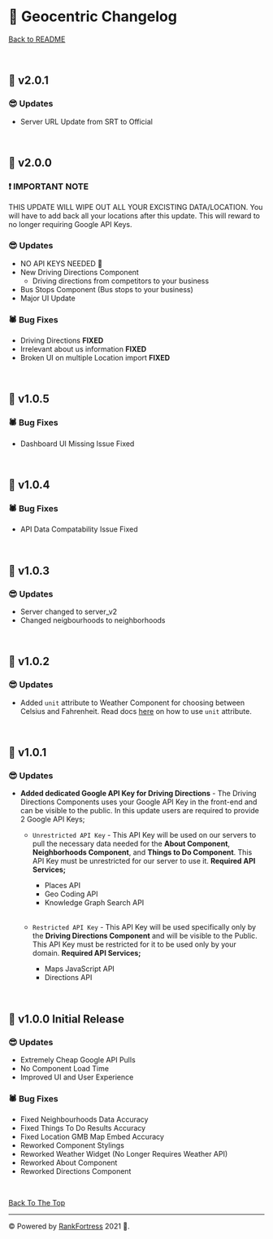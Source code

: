 # 🚩 Geocentric Changelog

[Back to README](https://github.com/francis150/geocentric#-geocentric-wp-plugin)

<p>&nbsp;</p>

## 🎯 v2.0.1

### 😎 **Updates**
- Server URL Update from SRT to Official

<p>&nbsp;</p>

## 🎯 v2.0.0

### ❗ **IMPORTANT NOTE**
THIS UPDATE WILL WIPE OUT ALL YOUR EXCISTING DATA/LOCATION. You will have to add back all your locations after this update. This will reward to no longer requiring Google API Keys.

### 😎 **Updates**
- NO API KEYS NEEDED 🤯
- New Driving Directions Component
    - Driving directions from competitors to your business
- Bus Stops Component (Bus stops to your business)
- Major UI Update

### 🕷 **Bug Fixes**
- Driving Directions **FIXED**
- Irrelevant about us information **FIXED**
- Broken UI on multiple Location import **FIXED**

<p>&nbsp;</p>

## 🎯 v1.0.5

### 🕷 **Bug Fixes**

- Dashboard UI Missing Issue Fixed

<p>&nbsp;</p>

## 🎯 v1.0.4

### 🕷 **Bug Fixes**

- API Data Compatability Issue Fixed

<p>&nbsp;</p>

## 🎯 v1.0.3

### 😎 **Updates**

- Server changed to server_v2
- Changed neigbourhoods to neighborhoods

<p>&nbsp;</p>

## 🎯 v1.0.2

### 😎 **Updates**

- Added `unit` attribute to Weather Component for choosing between Celsius and Fahrenheit. Read docs [here](https://github.com/francis150/geocentric#:~:text=unit%20%2D%20(optional)%20Use%20C%20for%20Celsius%20and%20F%20for%20Fahrenheit.) on how to use `unit` attribute.

<p>&nbsp;</p>

## 🎯 v1.0.1

### 😎 **Updates**

- **Added dedicated Google API Key for Driving Directions** - The Driving Directions Components uses your Google API Key in the front-end and can be visible to the public. In this update users are required to provide 2 Google API Keys;

    - `Unrestricted API Key` - This API Key will be used on our servers to pull the necessary data needed for the **About Component**, **Neighborhoods Component**, and **Things to Do Component**. This API Key must be unrestricted for our server to use it. **Required API Services;** 
        - Places API
        - Geo Coding API
        - Knowledge Graph Search API
        
        <br>

    - `Restricted API Key` - This API Key will be used specifically only by the **Driving Directions Component** and will be visible to the Public. This API Key must be restricted for it to be used only by your domain. **Required API Services;** 
        - Maps JavaScript API
        - Directions API

<p>&nbsp;</p>

## 🎯 v1.0.0 Initial Release

### 😎 **Updates**

- Extremely Cheap Google API Pulls
- No Component Load Time
- Improved UI and User Experience

### 🕷 **Bug Fixes**

- Fixed Neighbourhoods Data Accuracy
- Fixed Things To Do Results Accuracy
- Fixed Location GMB Map Embed Accuracy
- Reworked Component Stylings
- Reworked Weather Widget (No Longer Requires Weather API)
- Reworked About Component
- Reworked Directions Component

<p>&nbsp;</p>

[Back To The Top](#-geocentric-changelog)

---

© Powered by [RankFortress](https://rankfortress.com/) 2021 🤟.
